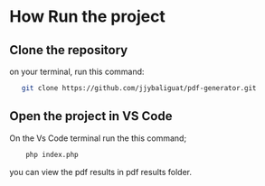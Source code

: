 # How Run the project
 ## Clone the repository

 on your terminal, run this command:

 ```bash {3} copy
    git clone https://github.com/jjybaliguat/pdf-generator.git
 ```

 ## Open the project in VS Code

On the Vs Code terminal run the this command;

```bash {3} copy
    php index.php
```

you can view the pdf results in pdf results folder.
